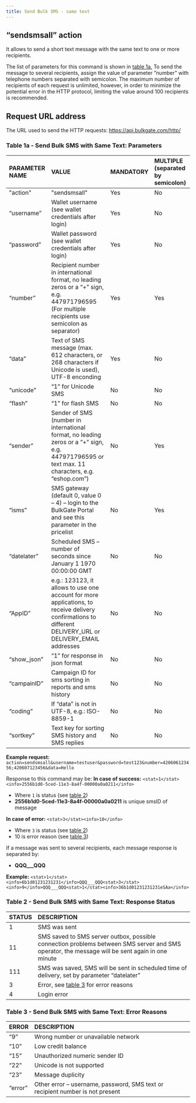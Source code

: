 ```yaml
---
title: Send Bulk SMS - same text
---
```


## “sendsmsall” action
It allows to send a short text message with the same text to one or more recipients. 

The list of parameters for this command is shown in [table 1a.](#table-1a---send-bulk-sms-with-same-text-parameters) To send the message to several recipients, assign the value of parameter ”number” with telephone numbers separated with semicolon. The maximum number of recipients of each request is unlimited, however, in order to minimize the potential error in the HTTP protocol, limiting the value around 100 recipients is recommended.

## Request URL address
The URL used to send the HTTP requests:
https://api.bulkgate.com/http/

### Table 1a - Send Bulk SMS with Same Text: Parameters

| PARAMETER NAME | VALUE | MANDATORY | MULTIPLE (separated by semicolon) |
|:--- |:--- |:--- |:--- |
| "action" | "sendsmsall" |	Yes |	No |
| “username” |	Wallet username (see wallet credentials after login) |	Yes	| No |
| “password” | Wallet password (see wallet credentials after login) |	Yes	| No |
| “number” |	Recipient number in international format, no leading zeros or a “+” sign, e.g. 447971796595 (For multiple recipients use semicolon as separator) |	Yes |	Yes |
| “data”	| Text of SMS message (max. 612 characters, or 268 characters if Unicode is used), UTF-8 enconding | Yes |	No |
| “unicode” |	“1” for Unicode SMS |	No | No |
| “flash”	| “1” for flash SMS	| No |	No |
| “sender”	| Sender of SMS (number in international format, no leading zeros or a “+” sign, e.g. 447971796595 or text max. 11 characters, e.g. “eshop.com”) |	No |	Yes |
| “isms”	| SMS gateway (default 0, value 0 – 4) – login to the BulkGate Portal and see this parameter in the pricelist |	No |	Yes |
| “datelater”	| Scheduled SMS – number of seconds since January 1 1970 00:00:00 GMT |	No |	No |
| “AppID” |	e.g.: 123123, it allows to use one account for more applications, to receive delivery confirmations to different  DELIVERY_URL or DELIVERY_EMAIL addresses	| No |	No |
| “show_json” |	“1” for response in json format |	No |	No |
| “campainID” |	Campaign  ID for sms sorting in reports and sms history |	No |	No |
| “coding”	| If “data” is not in UTF-8, e.g.: ISO-8859-1	| No |	No |
| “sortkey”	| Text key for sorting SMS history and SMS replies	| No |	No |


**Example request:**
`action=sendsmsall&username=testuser&password=test123&number=420606123456;420607123456&data=Hello`

Response to this command may be:
**In case of success:**
`<stat>1</stat><info>2556b1d0-5ced-11e3-8a4f-00000a0a0211</info>`
 - Where `1` is status (see [table 2](#table-2---send-bulk-sms-with-same-text-response-status))
 - **2556b1d0-5ced-11e3-8a4f-00000a0a0211** is unique smsID of message
 
**In case of error:**
`<stat>3</stat><info>10</info>`
 - Where `3` is status (see [table 2](#table-2---send-bulk-sms-with-same-text-response-status))
 - 10 is error reason (see [table 3](#table-3---send-bulk-sms-with-same-text-error-reasons))

If a message was sent to several recipients, each message response is separated by:
 - **QQQ___QQQ**

**Example:**
`<stat>1</stat><info>6b1d01231231231</info>QQQ___QQQ<stat>3</stat><info>9</info>QQQ___QQQ<stat>1</stat><info>36b1d01231231231eSAa</info>`


### Table 2 - Send Bulk SMS with Same Text: Response Status

| STATUS	| DESCRIPTION |
|:--- |:--- |
| 1 |	SMS was sent |
| 11 |	SMS saved to SMS server outbox, possible connection problems between SMS server and SMS operator, the message will be sent again in one minute |
| 111	| SMS was saved, SMS will be sent in scheduled time of delivery, set by parameter “datelater” |
| 3	| Error, see [table 3](#table-3---send-bulk-sms-with-same-text-error-reasons) for error reasons |
| 4	| Login error |


### Table 3 - Send Bulk SMS with Same Text: Error Reasons

| ERROR	| DESCRIPTION |
|:--- |:--- |
| “9”	| Wrong number or unavailable network |
| “10” |	Low credit balance |
| “15”	| Unauthorized numeric sender ID |
| “22”	| Unicode is not supported |
| “23”	| Message duplicity |
| “error”	| Other error – username, password, SMS text or recipient number is not present |
